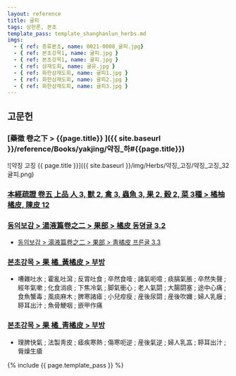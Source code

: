 ```yaml
---
layout: reference
title: 귤피
tags: 상한론, 본초
template_pass: template_shanghanlun_herbs.md
imgs:
  - { ref: 증류본초, name: 0021-0008_귤피.jpg}
  - { ref: 본초강목1, name: 귤피.jpg }
  - { ref: 본초강목1, name: 귤피.jpg }
  - { ref: 삼재도회, name: 귤유.jpg }
  - { ref: 화한삼재도회, name: 귤피1.jpg }
  - { ref: 화한삼재도회, name: 귤피2.jpg }
  - { ref: 화한삼재도회, name: 귤피3.jpg }
---
```


## 고문헌

### [藥徵 卷之下 > {{page.title}} ]({{ site.baseurl }}/reference/Books/yakjing/약징_하#{{page.title}})

![약징 고징 {{ page.title }}]({{ site.baseurl }}/img/Herbs/약징_고징/약징_고징_32귤피.png)

### [本經疏證 卷五 上品 人 3, 獸 2, 禽 3, 蟲魚 3, 果 2, 穀 2, 菜 3種 > 橘柚 橘皮, 陳皮 12](https://mediclassics.kr/books/154/volume/5/#content_63)

### [동의보감 > 湯液篇卷之二 > 果部 >  橘皮 동뎡귤 3.2](https://mediclassics.kr/books/8/volume/21/#content_538)

* [동의보감 > 湯液篇卷之二 > 果部 >  靑橘皮 프른귤 3.3](https://mediclassics.kr/books/8/volume/21/#content_553)

### [본초강목 > 果	橘_黃橘皮 > 부방]()

* 嘈雜吐水 ; 霍亂吐瀉 ; 反胃吐食 ; 卒然食噎 ; 諸氣呃噫 ; 痰膈氣脹 ; 卒然失聲 ; 經年氣嗽 ; 化食消痰 ; 下焦冷氣 ; 脚氣衝心 ; 老人氣閟 ; 大腸閟塞 ; 途中心痛 ; 食魚蟹毒 ; 風痰麻木 ; 脾寒諸瘧 ; 小兒疳瘦 ; 産後尿閟 ; 産後吹嬭 ; 婦人乳癰 ; 聤耳出汁 ; 魚骨鯁咽 ; 嵌甲作痛

### [본초강목 > 果	橘_靑橘皮 > 부방]()

* 理脾快氣 ; 法製靑皮 ; 瘧疾寒熱 ; 傷寒呃逆 ; 産後氣逆 ; 婦人乳嵓 ; 聤耳出汁 ; 脣燥生瘡

{% include {{ page.template_pass }} %}
